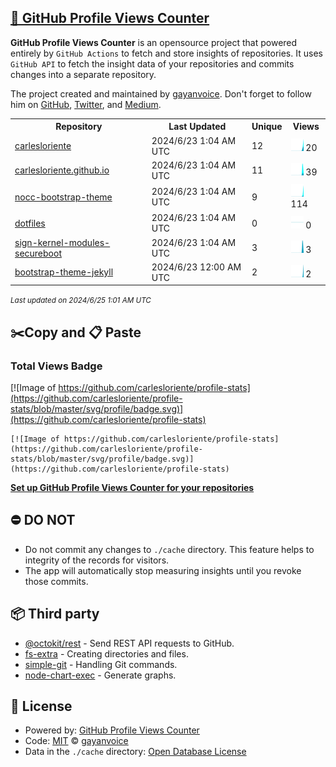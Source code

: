 ## [🚀 GitHub Profile Views Counter](https://github.com/gayanvoice/github-profile-views-counter)
**GitHub Profile Views Counter** is an opensource project that powered entirely by  `GitHub Actions` to fetch and store insights of repositories.
It uses `GitHub API` to fetch the insight data of your repositories and commits changes into a separate repository.

The project created and maintained by [gayanvoice](https://github.com/gayanvoice). Don't forget to follow him on [GitHub](https://github.com/gayanvoice), [Twitter](https://twitter.com/gayanvoice), and [Medium](https://gayanvoice.medium.com/).

<table>
	<tr>
		<th>
			Repository
		</th>
		<th>
			Last Updated
		</th>
		<th>
			Unique
		</th>
		<th>
			Views
		</th>
	</tr>
	<tr>
		<td>
			<a href="https://github.com/carlesloriente/profile-stats/tree/master/readme/360487937/year.md">
				carlesloriente
			</a>
		</td>
		<td>
			2024/6/23 1:04 AM UTC
		</td>
		<td>
			12
		</td>
		<td>
			<img alt="Response time graph" src="https://github.com/carlesloriente/profile-stats/raw/master/graph/360487937/small/year.png" height="20"> 20
		</td>
	</tr>
	<tr>
		<td>
			<a href="https://github.com/carlesloriente/profile-stats/tree/master/readme/208288753/year.md">
				carlesloriente.github.io
			</a>
		</td>
		<td>
			2024/6/23 1:04 AM UTC
		</td>
		<td>
			11
		</td>
		<td>
			<img alt="Response time graph" src="https://github.com/carlesloriente/profile-stats/raw/master/graph/208288753/small/year.png" height="20"> 39
		</td>
	</tr>
	<tr>
		<td>
			<a href="https://github.com/carlesloriente/profile-stats/tree/master/readme/768908011/year.md">
				nocc-bootstrap-theme
			</a>
		</td>
		<td>
			2024/6/23 1:04 AM UTC
		</td>
		<td>
			9
		</td>
		<td>
			<img alt="Response time graph" src="https://github.com/carlesloriente/profile-stats/raw/master/graph/768908011/small/year.png" height="20"> 114
		</td>
	</tr>
	<tr>
		<td>
			<a href="https://github.com/carlesloriente/profile-stats/tree/master/readme/679128492/year.md">
				dotfiles
			</a>
		</td>
		<td>
			2024/6/23 1:04 AM UTC
		</td>
		<td>
			0
		</td>
		<td>
			<img alt="Response time graph" src="https://github.com/carlesloriente/profile-stats/raw/master/graph/679128492/small/year.png" height="20"> 0
		</td>
	</tr>
	<tr>
		<td>
			<a href="https://github.com/carlesloriente/profile-stats/tree/master/readme/745608489/year.md">
				sign-kernel-modules-secureboot
			</a>
		</td>
		<td>
			2024/6/23 1:04 AM UTC
		</td>
		<td>
			3
		</td>
		<td>
			<img alt="Response time graph" src="https://github.com/carlesloriente/profile-stats/raw/master/graph/745608489/small/year.png" height="20"> 3
		</td>
	</tr>
	<tr>
		<td>
			<a href="https://github.com/carlesloriente/profile-stats/tree/master/readme/761267599/year.md">
				bootstrap-theme-jekyll
			</a>
		</td>
		<td>
			2024/6/23 12:00 AM UTC
		</td>
		<td>
			2
		</td>
		<td>
			<img alt="Response time graph" src="https://github.com/carlesloriente/profile-stats/raw/master/graph/761267599/small/year.png" height="20"> 2
		</td>
	</tr>
</table>

<small><i>Last updated on 2024/6/25 1:01 AM UTC</i></small>

## ✂️Copy and 📋 Paste
### Total Views Badge
[![Image of https://github.com/carlesloriente/profile-stats](https://github.com/carlesloriente/profile-stats/blob/master/svg/profile/badge.svg)](https://github.com/carlesloriente/profile-stats)

```readme
[![Image of https://github.com/carlesloriente/profile-stats](https://github.com/carlesloriente/profile-stats/blob/master/svg/profile/badge.svg)](https://github.com/carlesloriente/profile-stats)
```
[**Set up GitHub Profile Views Counter for your repositories**](https://github.com/gayanvoice/github-profile-views-counter)
## ⛔ DO NOT
- Do not commit any changes to `./cache` directory. This feature helps to integrity of the records for visitors.
- The app will automatically stop measuring insights until you revoke those commits.
## 📦 Third party

- [@octokit/rest](https://www.npmjs.com/package/@octokit/rest) - Send REST API requests to GitHub.
- [fs-extra](https://www.npmjs.com/package/fs-extra) - Creating directories and files.
- [simple-git](https://www.npmjs.com/package/simple-git) - Handling Git commands.
- [node-chart-exec](https://www.npmjs.com/package/node-chart-exec) - Generate graphs.
## 📄 License
- Powered by: [GitHub Profile Views Counter](https://github.com/gayanvoice/github-profile-views-counter)
- Code: [MIT](./LICENSE) © [gayanvoice](https://github.com/gayanvoice)
- Data in the `./cache` directory: [Open Database License](https://opendatacommons.org/licenses/odbl/1-0/)